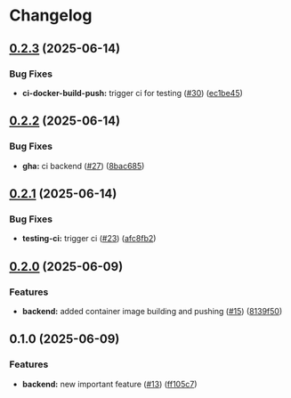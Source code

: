 # Changelog

## [0.2.3](https://github.com/affragak/devops-study-app/compare/backend-v0.2.2...backend-v0.2.3) (2025-06-14)


### Bug Fixes

* **ci-docker-build-push:** trigger ci for testing ([#30](https://github.com/affragak/devops-study-app/issues/30)) ([ec1be45](https://github.com/affragak/devops-study-app/commit/ec1be4512c7308c051ead06807c67b3bc769aac0))

## [0.2.2](https://github.com/affragak/devops-study-app/compare/backend-v0.2.1...backend-v0.2.2) (2025-06-14)


### Bug Fixes

* **gha:** ci backend ([#27](https://github.com/affragak/devops-study-app/issues/27)) ([8bac685](https://github.com/affragak/devops-study-app/commit/8bac685d33a20ae15b458d8e61ec02e463f61fb8))

## [0.2.1](https://github.com/affragak/devops-study-app/compare/backend-v0.2.0...backend-v0.2.1) (2025-06-14)


### Bug Fixes

* **testing-ci:** trigger ci ([#23](https://github.com/affragak/devops-study-app/issues/23)) ([afc8fb2](https://github.com/affragak/devops-study-app/commit/afc8fb22ded191cc5bdf32cab66200f3136b5b02))

## [0.2.0](https://github.com/affragak/devops-study-app/compare/backend-v0.1.0...backend-v0.2.0) (2025-06-09)


### Features

* **backend:** added container image building and pushing ([#15](https://github.com/affragak/devops-study-app/issues/15)) ([8139f50](https://github.com/affragak/devops-study-app/commit/8139f50ad7d42f66482e38fe6b6029ed55a297ae))

## 0.1.0 (2025-06-09)


### Features

* **backend:** new important feature ([#13](https://github.com/affragak/devops-study-app/issues/13)) ([ff105c7](https://github.com/affragak/devops-study-app/commit/ff105c7803b10fc3519e6635f68630ed977f2576))
